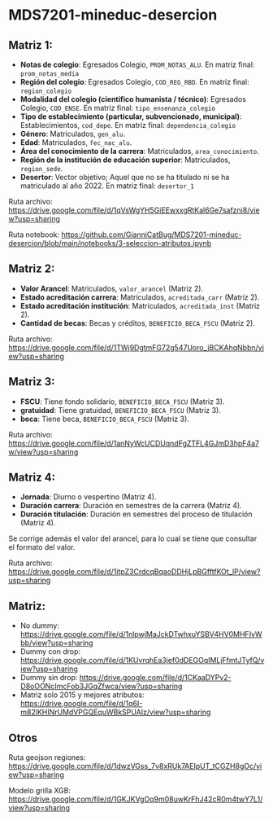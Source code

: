 # MDS7201-mineduc-desercion

## Matriz 1:

- **Notas de colegio**: Egresados Colegio, `PROM_NOTAS_ALU`. En matriz final: `prom_notas_media`
- **Región del colegio**: Egresados Colegio, `COD_REG_RBD`. En matriz final: `region_colegio`
- **Modalidad del colegio (científico humanista / técnico)**: Egresados Colegio, `COD_ENSE`. En matriz final: `tipo_ensenanza_colegio`
- **Tipo de establecimiento (particular, subvencionado, municipal)**: Establecimientos, `cod_depe`. En matriz final: `dependencia_colegio`
- **Género**: Matriculados, `gen_alu`.
- **Edad**: Matriculados, `fec_nac_alu`.
- **Área del conocimiento de la carrera**: Matriculados, `area_conocimiento`.
- **Región de la institución de educación superior**: Matriculados, `region_sede`.
- **Desertor**: Vector objetivo; Aquel que no se ha titulado ni se ha matriculado al año 2022. En matriz final: `desertor_1`

Ruta archivo: https://drive.google.com/file/d/1qVsWgYH5GiEEwxxgRtKal6Ge7safzni8/view?usp=sharing

Ruta notebook: https://github.com/GianniCatBug/MDS7201-mineduc-desercion/blob/main/notebooks/3-seleccion-atributos.ipynb

## Matriz 2:
- **Valor Arancel**: Matriculados, `valor_arancel` (Matriz 2).
- **Estado acreditación carrera**: Matriculados, `acreditada_carr` (Matriz 2).
- **Estado acreditación institución**: Matriculados, `acreditada_inst` (Matriz 2).
- **Cantidad de becas**: Becas y créditos, `BENEFICIO_BECA_FSCU` (Matriz 2).

Ruta archivo: https://drive.google.com/file/d/1TWj9DgtmFG72g547Uoro_jBCKAhqNbbn/view?usp=sharing

## Matriz 3:
- **FSCU**: Tiene fondo solidario, `BENEFICIO_BECA_FSCU` (Matriz 3).
- **gratuidad**: Tiene gratuidad, `BENEFICIO_BECA_FSCU` (Matriz 3).
- **beca**: Tiene beca, `BENEFICIO_BECA_FSCU` (Matriz 3).

Ruta archivo: https://drive.google.com/file/d/1anNyWcUCDUqndFgZTFL4GJmD3hpF4a7w/view?usp=sharing

## Matriz 4:
- **Jornada**: Diurno o vespertino (Matriz 4).
- **Duración carrera**: Duración en semestres de la carrera (Matriz 4).
- **Duración titulación**: Duración en semestres del proceso de titulación (Matriz 4).

Se corrige además el valor del arancel, para lo cual se tiene que consultar el formato del valor.

Ruta archivo: https://drive.google.com/file/d/1itpZ3CrdcqBqaoDDHjLpBGfftfKOt_lP/view?usp=sharing

## Matriz:

- No dummy: https://drive.google.com/file/d/1nlpwjMaJckDTwhxuYSBV4HV0MHFIvWbb/view?usp=sharing
- Dummy con drop: https://drive.google.com/file/d/1KUvrqhEa3jef0dDEGOqIMLjFfmtJTyfQ/view?usp=sharing
- Dummy sin drop: https://drive.google.com/file/d/1CKaaDYPv2-D8oOONcImcFob3JGqZfwca/view?usp=sharing
- Matriz solo 2015 y mejores atributos: https://drive.google.com/file/d/1q6I-m82lKHINrUMdVPGQEquWBkSPUAIz/view?usp=sharing

## Otros

Ruta geojson regiones: https://drive.google.com/file/d/1dwzVGss_7v8xRUk7AEIpUT_tCGZH8gOc/view?usp=sharing

Modelo grilla XGB: https://drive.google.com/file/d/1GKJKVgOq9m08uwKrFhJ42cR0m4twY7L1/view?usp=sharing
